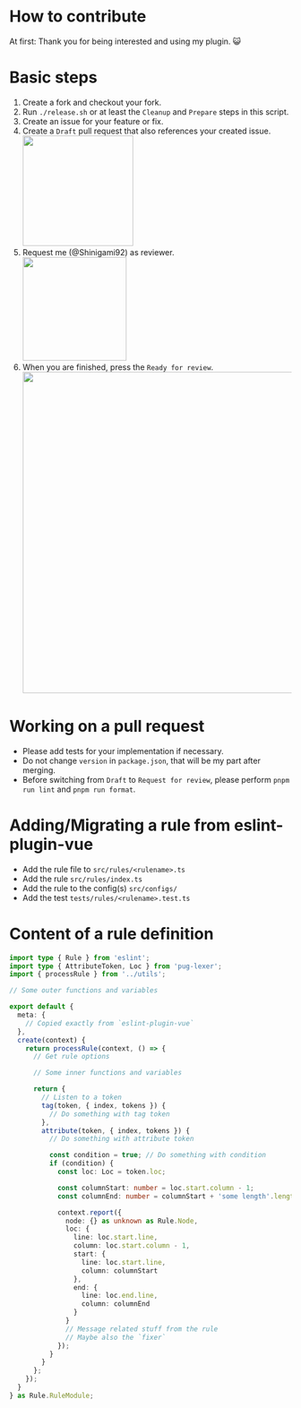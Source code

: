 # How to contribute

At first: Thank you for being interested and using my plugin. :smiley_cat:

# Basic steps

1. Create a fork and checkout your fork.
2. Run `./release.sh` or at least the `Cleanup` and `Prepare` steps in this script.
3. Create an issue for your feature or fix.
4. Create a `Draft` pull request that also references your created issue.  
   <img src="https://user-images.githubusercontent.com/7195563/94909445-78ee5e00-04a3-11eb-8c9b-8e743c6d6c0e.png" width="197px" />
5. Request me (@Shinigami92) as reviewer.  
   <img src="https://user-images.githubusercontent.com/7195563/94909295-3e84c100-04a3-11eb-9596-80e7ea52ab3f.png" width="185px" />
6. When you are finished, press the `Ready for review`.  
   <img src="https://user-images.githubusercontent.com/7195563/94908140-8d315b80-04a1-11eb-95ee-b57f23dfa885.png" width="574px" />

# Working on a pull request

- Please add tests for your implementation if necessary.
- Do not change `version` in `package.json`, that will be my part after merging.
- Before switching from `Draft` to `Request for review`, please perform `pnpm run lint` and `pnpm run format`.

# Adding/Migrating a rule from eslint-plugin-vue

- Add the rule file to `src/rules/<rulename>.ts`
- Add the rule `src/rules/index.ts`
- Add the rule to the config(s) `src/configs/`
- Add the test `tests/rules/<rulename>.test.ts`

# Content of a rule definition

```ts
import type { Rule } from 'eslint';
import type { AttributeToken, Loc } from 'pug-lexer';
import { processRule } from '../utils';

// Some outer functions and variables

export default {
  meta: {
    // Copied exactly from `eslint-plugin-vue`
  },
  create(context) {
    return processRule(context, () => {
      // Get rule options

      // Some inner functions and variables

      return {
        // Listen to a token
        tag(token, { index, tokens }) {
          // Do something with tag token
        },
        attribute(token, { index, tokens }) {
          // Do something with attribute token

          const condition = true; // Do something with condition
          if (condition) {
            const loc: Loc = token.loc;

            const columnStart: number = loc.start.column - 1;
            const columnEnd: number = columnStart + 'some length'.length;

            context.report({
              node: {} as unknown as Rule.Node,
              loc: {
                line: loc.start.line,
                column: loc.start.column - 1,
                start: {
                  line: loc.start.line,
                  column: columnStart
                },
                end: {
                  line: loc.end.line,
                  column: columnEnd
                }
              }
              // Message related stuff from the rule
              // Maybe also the `fixer`
            });
          }
        }
      };
    });
  }
} as Rule.RuleModule;
```

